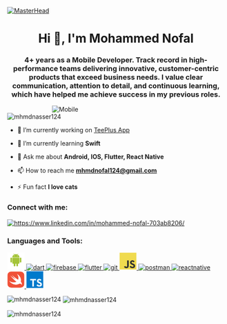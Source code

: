 [![MasterHead](https://img.freepik.com/free-vector/digital-mobile-smartphone-technology-background-with-circuit-diagram_1017-21004.jpg)](https://mhmdnasser124.io)

<h1 align="center">Hi 👋, I'm Mohammed Nofal</h1>
<h3 align="center">4+ years as a Mobile Developer. Track record in high-performance teams delivering innovative, customer-centric products that exceed business needs. I value clear communication, attention to detail, and continuous learning, which have helped me achieve success in my previous roles.</h3>

<img align="right" alt="Mobile" width="400" src="https://raw.githubusercontent.com/TheDudeThatCode/TheDudeThatCode/master/Assets/Developer.gif">

<p align="left"> <img src="https://komarev.com/ghpvc/?username=mhmdnasser124&label=Profile%20views&color=0e75b6&style=flat" alt="mhmdnasser124" /> </p>

- 🔭 I’m currently working on [TeePlus App](https://apps.apple.com/sa/app/teeplus/id1501688436)

- 🌱 I’m currently learning **Swift**

- 💬 Ask me about **Android, IOS, Flutter, React Native**

- 📫 How to reach me **mhmdnofal124@gmail.com**

- ⚡ Fun fact **I love cats**

<h3 align="left">Connect with me:</h3>
<p align="left">
<a href="https://linkedin.com/in/https://www.linkedin.com/in/mohammed-nofal-703ab8206/" target="blank"><img align="center" src="https://raw.githubusercontent.com/rahuldkjain/github-profile-readme-generator/master/src/images/icons/Social/linked-in-alt.svg" alt="https://www.linkedin.com/in/mohammed-nofal-703ab8206/" height="30" width="40" /></a>
</p>

<h3 align="left">Languages and Tools:</h3>
<p align="left"> <a href="https://developer.android.com" target="_blank" rel="noreferrer"> <img src="https://raw.githubusercontent.com/devicons/devicon/master/icons/android/android-original-wordmark.svg" alt="android" width="40" height="40"/> </a> <a href="https://dart.dev" target="_blank" rel="noreferrer"> <img src="https://www.vectorlogo.zone/logos/dartlang/dartlang-icon.svg" alt="dart" width="40" height="40"/> </a> <a href="https://firebase.google.com/" target="_blank" rel="noreferrer"> <img src="https://www.vectorlogo.zone/logos/firebase/firebase-icon.svg" alt="firebase" width="40" height="40"/> </a> <a href="https://flutter.dev" target="_blank" rel="noreferrer"> <img src="https://www.vectorlogo.zone/logos/flutterio/flutterio-icon.svg" alt="flutter" width="40" height="40"/> </a> <a href="https://git-scm.com/" target="_blank" rel="noreferrer"> <img src="https://www.vectorlogo.zone/logos/git-scm/git-scm-icon.svg" alt="git" width="40" height="40"/> </a> <a href="https://developer.mozilla.org/en-US/docs/Web/JavaScript" target="_blank" rel="noreferrer"> <img src="https://raw.githubusercontent.com/devicons/devicon/master/icons/javascript/javascript-original.svg" alt="javascript" width="40" height="40"/> </a> <a href="https://postman.com" target="_blank" rel="noreferrer"> <img src="https://www.vectorlogo.zone/logos/getpostman/getpostman-icon.svg" alt="postman" width="40" height="40"/> </a> <a href="https://reactnative.dev/" target="_blank" rel="noreferrer"> <img src="https://reactnative.dev/img/header_logo.svg" alt="reactnative" width="40" height="40"/> </a> <a href="https://developer.apple.com/swift/" target="_blank" rel="noreferrer"> <img src="https://raw.githubusercontent.com/devicons/devicon/master/icons/swift/swift-original.svg" alt="swift" width="40" height="40"/> </a> <a href="https://www.typescriptlang.org/" target="_blank" rel="noreferrer"> <img src="https://raw.githubusercontent.com/devicons/devicon/master/icons/typescript/typescript-original.svg" alt="typescript" width="40" height="40"/> </a> </p>

<p><img align="left" src="https://github-readme-stats.vercel.app/api/top-langs?username=mhmdnasser124&show_icons=true&locale=en&layout=compact" alt="mhmdnasser124" /></p>

<p>&nbsp;<img align="center" src="https://github-readme-stats.vercel.app/api?username=mhmdnasser124&show_icons=true&locale=en" alt="mhmdnasser124" /></p>

<p><img align="center" src="https://github-readme-streak-stats.herokuapp.com/?user=mhmdnasser124&" alt="mhmdnasser124" /></p>
